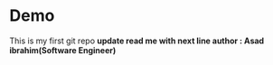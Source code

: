 # Demo
This is my first git repo
<b>
update read me with next line
author : Asad ibrahim(Software Engineer)
